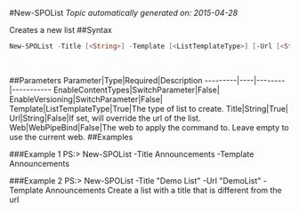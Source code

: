 #New-SPOList
*Topic automatically generated on: 2015-04-28*

Creates a new list
##Syntax
```powershell
New-SPOList -Title [<String>] -Template [<ListTemplateType>] [-Url [<String>]] [-EnableVersioning [<SwitchParameter>]] [-EnableContentTypes [<SwitchParameter>]] [-Web [<WebPipeBind>]]
```
&nbsp;

##Parameters
Parameter|Type|Required|Description
---------|----|--------|-----------
EnableContentTypes|SwitchParameter|False|
EnableVersioning|SwitchParameter|False|
Template|ListTemplateType|True|The type of list to create.
Title|String|True|
Url|String|False|If set, will override the url of the list.
Web|WebPipeBind|False|The web to apply the command to. Leave empty to use the current web.
##Examples

###Example 1
    PS:> New-SPOList -Title Announcements -Template Announcements


###Example 2
    PS:> New-SPOList -Title "Demo List" -Url "DemoList" -Template Announcements
Create a list with a title that is different from the url
